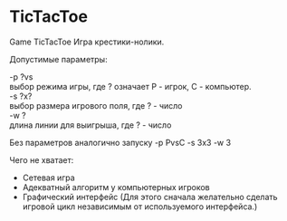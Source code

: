 TicTacToe
=========

Game TicTacToe
Игра крестики-нолики.

Допустимые параметры:

-p ?vs<br>
  выбор режима игры, где ? означает P - игрок, C - компьютер. <br>
-s ?x?<br>
  выбор размера игрового поля, где ? - число <br>
-w ?<br>
  длина линии для выигрыша, где ? - число <br>

Без параметров аналогично запуску -p PvsC -s 3x3 -w 3

Чего не хватает:
- Сетевая игра
- Адекватный алгоритм у компьютерных игроков
- Графический интерфейс (Для этого сначала желательно сделать игровой цикл независимым от используемого интерфейса.)
